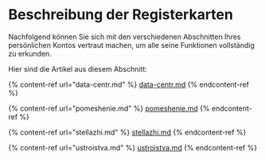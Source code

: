 # Beschreibung der Registerkarten

Nachfolgend können Sie sich mit den verschiedenen Abschnitten Ihres persönlichen Kontos vertraut machen, um alle seine Funktionen vollständig zu erkunden.

Hier sind die Artikel aus diesem Abschnitt:

{% content-ref url="data-centr.md" %}
[data-centr.md](data-centr.md)
{% endcontent-ref %}

{% content-ref url="pomeshenie.md" %}
[pomeshenie.md](pomeshenie.md)
{% endcontent-ref %}

{% content-ref url="stellazhi.md" %}
[stellazhi.md](stellazhi.md)
{% endcontent-ref %}

{% content-ref url="ustroistva.md" %}
[ustroistva.md](ustroistva.md)
{% endcontent-ref %}
